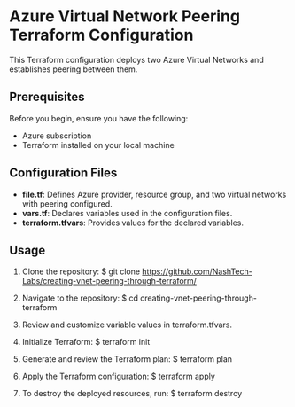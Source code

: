# Azure Virtual Network Peering Terraform Configuration

This Terraform configuration deploys two Azure Virtual Networks and establishes peering between them.

## Prerequisites

Before you begin, ensure you have the following:

- Azure subscription
- Terraform installed on your local machine

## Configuration Files

- **file.tf**: Defines Azure provider, resource group, and two virtual networks with peering configured.
- **vars.tf**: Declares variables used in the configuration files.
- **terraform.tfvars**: Provides values for the declared variables.
  
## Usage

1. Clone the repository:
   $ git clone https://github.com/NashTech-Labs/creating-vnet-peering-through-terraform/
   
2. Navigate to the repository:
   $ cd creating-vnet-peering-through-terraform

3. Review and customize variable values in terraform.tfvars.
   
4. Initialize Terraform:
   $ terraform init

5. Generate and review the Terraform plan:
   $ terraform plan

6. Apply the Terraform configuration:
   $ terraform apply

7. To destroy the deployed resources, run:
   $ terraform destroy 
